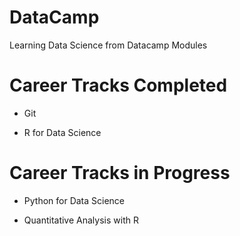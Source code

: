 # DataCamp
Learning Data Science from Datacamp Modules

# Career Tracks Completed
- Git

- R for Data Science

# Career Tracks in Progress
- Python for Data Science

- Quantitative Analysis with R

